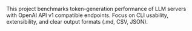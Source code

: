 <!-- Use this file to provide workspace-specific custom instructions to Copilot. For more details, visit https://code.visualstudio.com/docs/copilot/copilot-customization#_use-a-githubcopilotinstructionsmd-file -->

This project benchmarks token-generation performance of LLM servers with OpenAI API v1 compatible endpoints. Focus on CLI usability, extensibility, and clear output formats (.md, CSV, JSON).
